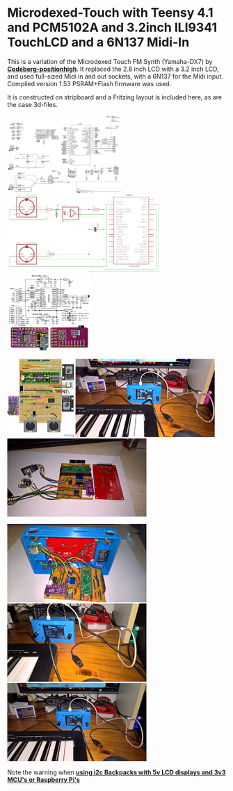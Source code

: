 # Microdexed-Touch with Teensy 4.1 and PCM5102A and 3.2inch ILI9341 TouchLCD and a 6N137 Midi-In

This is a variation of the Microdexed Touch FM Synth (Yamaha-DX7) by [**Codeberg-positionhigh**](https://codeberg.org/positionhigh/MicroDexed-touch). It replaced the 2.8 inch LCD with a 3.2 inch LCD, and used full-sized Midi in and out sockets, with a 6N137 for the Midi input. Compiled version 1.53 PSRAM+Flash firmware was used.

It is constructed on stripboard and a Fritzing layout is included here, as are the case 3d-files.

<p align="left">
<img src="OriginalSchematic.png" height="180" /> 
<img src="6N137Midi.png" height="180" /> 
<img src="pcm5102a-doubleLDO.jpg" height="180" /> 
</p>

<p align="left">
<img src="MicrodexedTouch.png" height="180" /> 
<img src="images/mdt1.jpg" height="180" /> 
<img src="images/mdt2.jpg" height="180" /> 
</p>

<p align="left">
<img src="images/mdt3.jpg" height="180" /> 
<img src="images/mdt4.jpg" height="180" /> 
<img src="images/mdt5.jpg" height="180" /> 
</p>

Note the warning when [**using i2c Backpacks with 5v LCD displays and 3v3 MCU's or Raspberry Pi's**](https://github.com/TobiasVanDyk/Microdexed-Synth-Variations/tree/main/i2cbackpack)
